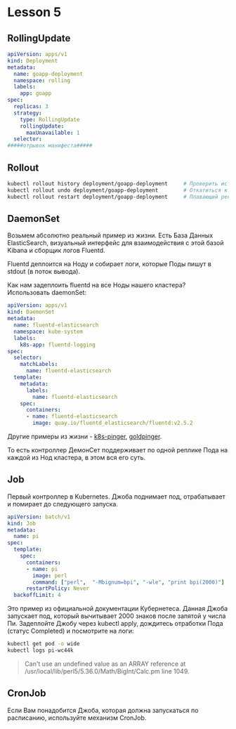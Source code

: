 # Lesson 5

## RollingUpdate

```yaml
apiVersion: apps/v1
kind: Deployment
metadata:
  name: goapp-deployment
  namespace: rolling
  labels:
    app: goapp
spec:
  replicas: 3
  strategy:
    type: RollingUpdate
    rollingUpdate:
      maxUnavailable: 1
  selector:
#####отрывок манифеста#####
```

## Rollout

```bash
kubectl rollout history deployment/goapp-deployment     # Проверить историю деплоймента
kubectl rollout undo deployment/goapp-deployment        # Откатиться к предыдущей версии деплоймента
kubectl rollout restart deployment/goapp-deployment     # Плавающий рестарт Подов в деплойменте 
```

## DaemonSet

Возьмем абсолютно реальный пример из жизни. Есть База Данных ElasticSearch, визуальный интерфейс для взаимодействия с этой базой Kibana и сборщик логов Fluentd.

Fluentd деплоится на Ноду и собирает логи, которые Поды пишут в stdout (в поток вывода).

Как нам задеплоить fluentd на все Ноды нашего кластера?  Использовать daemonSet:

```yaml
apiVersion: apps/v1
kind: DaemonSet
metadata:
  name: fluentd-elasticsearch
  namespace: kube-system
  labels:
    k8s-app: fluentd-logging
spec:
  selector:
    matchLabels:
      name: fluentd-elasticsearch
  template:
    metadata:
      labels:
        name: fluentd-elasticsearch
    spec:
      containers:
      - name: fluentd-elasticsearch
        image: quay.io/fluentd_elasticsearch/fluentd:v2.5.2
```

Другие примеры из жизни - [k8s-pinger](https://github.com/MadEngineX/k8s-pinger), [goldpinger](https://github.com/bloomberg/goldpinger).

То есть контроллер ДемонСет поддерживает по одной реплике Пода на каждой из Нод кластера, в этом вся его суть.

## Job

Первый контроллер в Kubernetes. Джоба поднимает под, отрабатывает и помирает до следующего запуска.

```yaml
apiVersion: batch/v1
kind: Job
metadata:
  name: pi
spec:
  template:
    spec:
      containers:
      - name: pi
        image: perl
        command: ["perl",  "-Mbignum=bpi", "-wle", "print bpi(2000)"]
      restartPolicy: Never
  backoffLimit: 4
```


Это пример из официальной документации Кубернетеса. Данная Джоба запускает под, который вычитывает 2000 знаков после запятой у числа Пи. Задеплойте Джобу через kubectl apply, дождитесь отработки Пода (статус Completed) и посмотрите на логи:

```bash
kubectl get pod -o wide
kubectl logs pi-wc44k
```

> Can't use an undefined value as an ARRAY reference at /usr/local/lib/perl5/5.36.0/Math/BigInt/Calc.pm line 1049.

## CronJob

Если Вам понадобится Джоба, которая должна запускаться по расписанию, используйте механизм CronJob.

